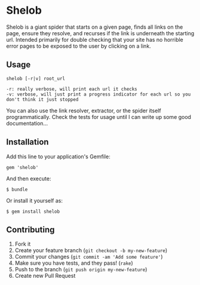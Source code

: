 # Shelob

Shelob is a giant spider that starts on a given page, finds all links on the page, ensure they resolve, and recurses if the link is underneath the starting url. Intended primarily for double checking that your site has no horrible error pages to be exposed to the user by clicking on a link. 

## Usage

    shelob [-r|v] root_url

    -r: really verbose, will print each url it checks
    -v: verbose, will just print a progress indicator for each url so you don't think it just stopped

You can also use the link resolver, extractor, or the spider itself programmatically. Check the tests for usage until I can write up some good documentation...

## Installation

Add this line to your application's Gemfile:

    gem 'shelob'

And then execute:

    $ bundle

Or install it yourself as:

    $ gem install shelob

## Contributing

1. Fork it
2. Create your feature branch (`git checkout -b my-new-feature`)
3. Commit your changes (`git commit -am 'Add some feature'`)
4. Make sure you have tests, and they pass! (`rake`)
4. Push to the branch (`git push origin my-new-feature`)
5. Create new Pull Request
